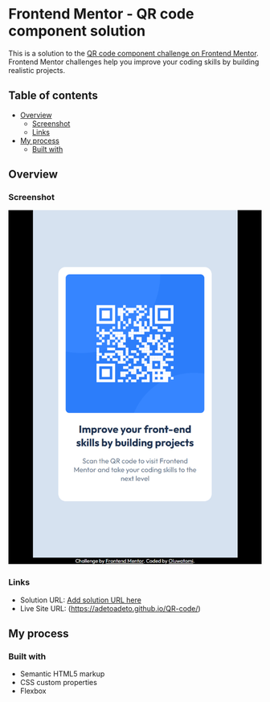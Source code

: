 # Frontend Mentor - QR code component solution

This is a solution to the [QR code component challenge on Frontend Mentor](https://www.frontendmentor.io/challenges/qr-code-component-iux_sIO_H). Frontend Mentor challenges help you improve your coding skills by building realistic projects. 

## Table of contents

- [Overview](#overview)
  - [Screenshot](#screenshot)
  - [Links](#links)
- [My process](#my-process)
  - [Built with](#built-with)


## Overview

### Screenshot

![](./solution.png)

### Links

- Solution URL: [Add solution URL here](https://your-solution-url.com)
- Live Site URL: (https://adetoadeto.github.io/QR-code/)

## My process

### Built with

- Semantic HTML5 markup
- CSS custom properties
- Flexbox


